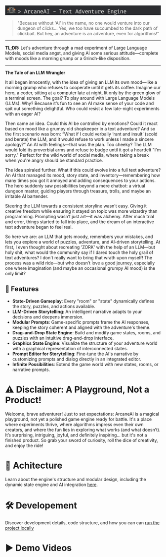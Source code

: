 ![headline](./images/headline.png)

> "Because without 'AI' in the name, no one would venture into our dungeon of clicks... Yes, we too have succumbed to the dark path of clickbait. But hey, an adventure is an adventure, even for algorithms!"


---

**TL;DR:** Let's adventure through a mad experiment of Large Language Models, social media angst, and giving AI some serious attitude—complete with moods like a morning grump or a Grinch-like disposition.

---

**The Tale of an LLM Wrangler**

It all began innocently, with the idea of giving an LLM its own mood—like a morning grump who refuses to cooperate until it gets its coffee. Imagine our hero, a coder, sitting at a computer late at night, lit only by the green glow of a terminal screen. The goal? To play around with Large Language Models (LLMs). Why? Because it’s fun to see an AI make sense of your code and spit out something delightful. Who could resist a few late-night experiments with an eager AI?

Then came an idea. Could this AI be controlled by emotions? Could it react based on mood like a grumpy old shopkeeper in a text adventure? And so the first scenario was born: “What if I could verbally ‘rant and insult’ (scold and berate) the LLM, and it would refuse to work unless I made a sincere apology?” An AI with feelings—that was the plan. Too cheeky? The LLM would fold its proverbial arms and refuse to budge until it got a heartfelt "I'm sorry." Perfect for the wild world of social media, where taking a break when you're angry should be standard practice.

The idea spiraled further. What if this could evolve into a full text adventure? An AI that managed its mood, story state, and inventory—remembering how many times you got it annoyed and adding consequences to your actions. The hero suddenly saw possibilities beyond a mere chatbot: a virtual dungeon master, guiding players through treasure, trolls, and maybe an irritable AI bartender.

Steering the LLM towards a consistent storyline wasn’t easy. Giving it creative freedom while ensuring it stayed on topic was more wizardry than programming. Prompting wasn’t just art—it was alchemy. After much trial and error, things started to fall into place, and the dream of an interactive text adventure began to feel real.

So here we are: an LLM that gets moody, remembers your mistakes, and lets you explore a world of puzzles, adventure, and AI-driven storytelling. At first, I even thought about recreating 'ZORK' with the help of an LLM—but holy shit, what would the community say if I dared touch the holy grail of text adventures? I don't really want to bring that wrath upon myself! The process was a wild ride—but who doesn’t love a good journey, especially one where imagination (and maybe an occasional grumpy AI mood) is the only limit?



## 🚀 Features
- **State-Driven Gameplay**: Every "room" or "state" dynamically defines the story, puzzles, and actions available.
- **LLM-Driven Storytelling**: An intelligent narrative adapts to your decisions and deepens immersion.
- **Modular Prompts**: Game-specific prompts frame the AI responses, keeping the story coherent and aligned with the adventure's theme.
- **Drag-and-Drop State Engine**: Build and modify game states, rooms, and puzzles with an intuitive drag-and-drop interface.
- **Graphics State Engine**: Visualize the structure of your adventure world with a graphical representation of interconnected states.
- **Prompt Editor for Storytelling**: Fine-tune the AI's narrative by customizing prompts and dialog directly in an integrated editor.
- **Infinite Possibilities**: Extend the game world with new states, rooms, or narrative prompts.

# ⚠️ Disclaimer: A Playground, Not a Product!
Welcome, brave adventurer! Just to set expectations: ArcaneAI is a magical playground, not yet a polished game engine ready for battle. It's a place where experiments thrive, where algorithms impress even their own creators, and where the fun lies in exploring what works (and what doesn’t). It’s surprising, intriguing, joyful, and definitely inspiring... but it's not a finished product. So grab your sword of curiosity, roll the dice of creativity, and enjoy the ride!



# 📐 Achitecture
Learn about the engine's structure and modular design, including the dynamic state engine and AI integration [here](./ARCHITECTURE.md).



# 🛠️ Developement
Discover development details, code structure, and how you can can [run the project locally](./DEVELOPMENT.md)

# ▶️ Demo Videos


